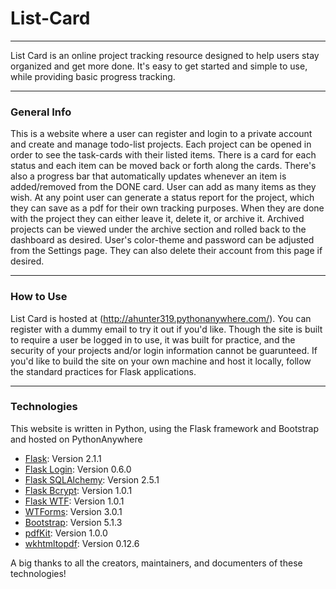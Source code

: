 # List-Card
***
List Card is an online project tracking resource designed to help users stay organized and get more done. It's easy to
get started and simple to use, while providing basic progress tracking.

***
### General Info
This is a website where a user can register and login to a private account and create and manage todo-list projects. 
Each project can be opened in order to see the task-cards with their listed items. There is a card for each status and 
each item can be moved back or forth along the cards. There's also a progress bar that automatically updates whenever an 
item is added/removed from the DONE card. User can add as many items as they wish. At any point user can generate a 
status report for the project, which they can save as a pdf for their own tracking purposes. When they are done with the 
project they can either leave it, delete it, or archive it. Archived projects can be viewed under the archive section 
and rolled back to the dashboard as desired. User's color-theme and password can be adjusted from the Settings page. 
They can also delete their account from this page if desired.

***
### How to Use
List Card is hosted at (http://ahunter319.pythonanywhere.com/). You can register with a dummy email to try it out if you'd like. Though the site is built to require a user be logged in to use, it was built for practice, and the security of your projects and/or login information cannot be guarunteed. If you'd like to build the site on your own machine and host it locally, follow the standard practices for Flask applications. 

***
### Technologies
This website is written in Python, using the Flask framework and Bootstrap and hosted on PythonAnywhere
* [Flask](https://pypi.org/project/Flask/): Version 2.1.1
* [Flask Login](https://pypi.org/project/Flask-Login/): Version 0.6.0
* [Flask SQLAlchemy](https://pypi.org/project/Flask-SQLAlchemy/): Version 2.5.1
* [Flask Bcrypt](https://pypi.org/project/Flask-Bcrypt/): Version 1.0.1
* [Flask WTF](https://pypi.org/project/Flask-WTF/): Version 1.0.1
* [WTForms](https://pypi.org/project/WTForms/): Version 3.0.1
* [Bootstrap](https://getbootstrap.com/): Version 5.1.3
* [pdfKit](https://pypi.org/project/pdfkit/): Version 1.0.0
* [wkhtmltopdf](https://wkhtmltopdf.org/downloads.html#stable): Version 0.12.6

A big thanks to all the creators, maintainers, and documenters of these technologies!
